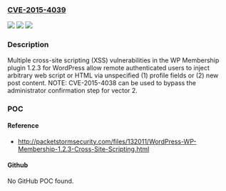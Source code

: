 ### [CVE-2015-4039](https://cve.mitre.org/cgi-bin/cvename.cgi?name=CVE-2015-4039)
![](https://img.shields.io/static/v1?label=Product&message=n%2Fa&color=blue)
![](https://img.shields.io/static/v1?label=Version&message=n%2Fa&color=blue)
![](https://img.shields.io/static/v1?label=Vulnerability&message=n%2Fa&color=brighgreen)

### Description

Multiple cross-site scripting (XSS) vulnerabilities in the WP Membership plugin 1.2.3 for WordPress allow remote authenticated users to inject arbitrary web script or HTML via unspecified (1) profile fields or (2) new post content. NOTE: CVE-2015-4038 can be used to bypass the administrator confirmation step for vector 2.

### POC

#### Reference
- http://packetstormsecurity.com/files/132011/WordPress-WP-Membership-1.2.3-Cross-Site-Scripting.html

#### Github
No GitHub POC found.

